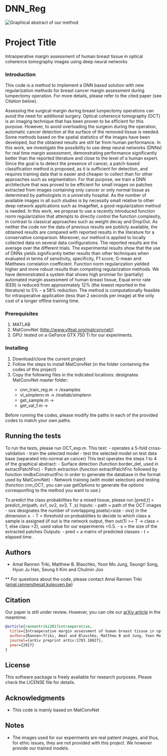 # DNN_Reg
![Graphical abstract of our method](https://raw.githubusercontent.com/AmalRT/DNN_Reg/master/GRAPHICAL_ABSTRACT.png)
# Project Title

Intraoperative margin assessment of human breast tissue in optical coherence tomography images using deep neural networks 

### Introduction
This code is a method to implement a DNN based solution with new regularization methods for breast cancer margin assessment during lumpectomy operation. For more details, please refer to the cited paper (see Citation below).

Assessing the surgical margin during breast lumpectomy operations can avoid the need for additional surgery. Optical coherence tomography (OCT) is an imaging technique that has been proven to be efficient for this purpose. However, to avoid overloading the surgeon during the operation, automatic cancer detection at the surface of the removed tissue is needed. 
Some methods based on the spatial statistics of the images have been developed, but the obtained results are still far from human performance. In this work, we investigate the possibility to use deep neural networks (DNNs) for real time margin assessment, demonstrating performance significantly better than the reported literature and close to the level of a human expert. Since the goal is to detect the presence of cancer, a patch-based classification method is proposed, as it is sufficient for detection, and requires training data that is easier and cheaper to collect than for other approaches such as segmentation. For that purpose, we train a DNN architecture that was proved to be efficient for small images on patches extracted from images containing only cancer or only normal tissue as determined by pathologists in a university hospital. As the number of available images in all such studies is by necessity small relative to other deep network applications such as ImageNet, a good regularization method is needed. In this work, we propose to use a recently introduced function norm regularization that attempts to directly control the function complexity, in contrast to classical approaches such as weight decay and DropOut. 
As neither the code nor the data of previous results are publicly available, the obtained results are compared with reported results in the literature for a conservative comparison. Moreover, our method is applied to locally collected data on several data configurations. The reported results are the average over the different trials. The experimental results show that the use of DNNs yields significantly better results than other techniques when evaluated in terms of sensitivity, specificity, F1 score, G-mean and Matthews correlation coefficient. Function norm regularization yielded higher and more robust results than competing regularization methods. 
We have demonstrated a system that shows high promise for (partially) automated margin assessment of human breast tissue, Equal error rate (EER) is reduced from approximately 12% (the lowest reported in the literature) to 5% – a 58% reduction. The method is computationally feasible for intraoperative application (less than 2 seconds per image) at the only cost of a longer offline training time. 



### Prerequisites

1. MATLAB
2. MatConvNet (http://www.vlfeat.org/matconvnet/)
3. GPU: tested on a GeForce GTX 750 Ti for our experiments.  

### Installing
1. Download/clone the current project
2. Follow the steps to install MatConvNet (in the folder containnig the codes of this project) 
3. Copy the following files in the indicated locations: <master> designates MatConvNet master folder:
   - cnn_train_reg.m -> <master>/examples
   - vl_simplenn.m -> <master>/matlab/simplenn
   - get_sample.m -> <master>
   - get_val_f.m -> <master>

Before running the codes, please modify the paths in each of the provided codes to match your own paths.

## Running the tests

To run the tests, please run OCT_exp.m. 
This test:
     - operates a 5-fold cross-validation
     - train the selected model
     - test the selected model on test data base (separated into normal an cancer)
This test operates the steps 1 to 4 of the graphical abstract:
     - Surface detection (function border_det, used in extractPatchFnc)
     - Patch extraction (function  extractPatchFnc followed by function imdbsConstructFnc in order to generate the database in the format used by MatConvNet)
     - Network training (with model selection) and testing (function cnn_OCT, you can use getOptions to generate the options corresponfing to the method you want to use.) 

To predict the class probabilities for a mixed tissue, please run
   [pred,t] = predict_im(path, ov1, ov2, ov3, T ,s)
   Inputs:
	- path = path of the OCT images 
	  - ovx designates the number of overlapping pixels(=size - ovx) in the dimension x.
	    - T = threshold on probabilities to decide to which class a sample is assigned (if out is the network output, then out(1) >= T -> class = 1, else class =2), used value for our experiments =0.5.
	      - s = the size of the extracted patches
	      Outputs:
		- pred = a matrix of predicted classes
		  - t = elapsed time.


## Authors

* Amal Rannen Triki, Matthew B. Blaschko, Yoon Mo Jung, Seungri Song, Hyun Ju Han, Seung Il Kim and Chulmin Joo

** For questions about the code, please contact Amal Rannen Triki (amal.rannen@esat.kuleuven.be)

## Citation 
Our paper is still under review. However, you can cite our [arXiv article](https://arxiv.org/abs/1703.10827) in the meantime:
```bibtex
@article{rannentriki2017intraoperative,
  title={Intraoperative margin assessment of human breast tissue in optical coherence tomography images using deep neural networks},
  author={Rannen~Triki, Amal and Blaschko, Matthew B and Jung, Yoon Mo and Song, Seungri and Han, Hyun Ju and Kim, Seung Il and Joo, Chulmin},
  journal={arXiv preprint arXiv:1703.10827},
  year={2017}
}
```

## License

This software package is freely available for research purposes. Please check the LICENSE file for details.

## Acknowledgments

* This code is mainly based on MatConvNet 

## Notes 

* The images used for our experiments are real patient images, and thus, for ethic issues, they are not provided with this project. We however provide our trained models. 

